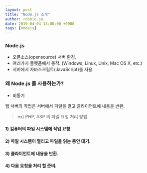 ```yaml
---
layout: post
title: "Node.js 소개"
author: robbie-jo
date: 2019-04-04 13:00:00 +0900
tags: [nodejs]
---
```


### Node.js

* 오픈소스(opensource) 서버 환경.
* 여러가지 플랫폼에서 동작. (Windows, Linux, Unix, Mac OS X, etc.)
* 서버에서 자바스크립트(JavaScript)를 사용.

### 왜 Node.js 를 사용하는가?

* 비동기

웹 서버의 작업은 서버에서 파일을 열고 클라이언트에 내용을 반환.

> ex) PHP, ASP 의 파일 요청 처리 방법

#### 1) 컴퓨터의 파일 시스템에 작업 요청.

#### 2) 파일 시스템이 열리고 파일을 읽는 동안 대기.

#### 3) 클라이언트에 내용을 반환.

#### 4) 다음 요청을 처리 할 준비.